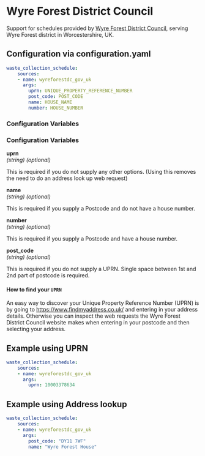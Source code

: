 # Wyre Forest District Council

Support for schedules provided by [Wyre Forest District Council](https://www.wyreforestdc.gov.uk/), serving Wyre Forest district in Worcestershire, UK.

## Configuration via configuration.yaml

```yaml
waste_collection_schedule:
    sources:
    - name: wyreforestdc_gov_uk
      args:
        uprn: UNIQUE_PROPERTY_REFERENCE_NUMBER
        post_code: POST_CODE
        name: HOUSE_NAME
        number: HOUSE_NUMBER
```

### Configuration Variables

### Configuration Variables

**uprn**<br>
*(string) (optional)*

This is required if you do not supply any other options. (Using this removes the need to do an address look up web request)

**name**<br>
*(string) (optional)*

This is required if you supply a Postcode and do not have a house number.

**number**<br>
*(string) (optional)*

This is required if you supply a Postcode and have a house number.

**post_code**<br>
*(string) (optional)*

This is required if you do not supply a UPRN. Single space between 1st and 2nd part of postcode is required.

#### How to find your `UPRN`
An easy way to discover your Unique Property Reference Number (UPRN) is by going to https://www.findmyaddress.co.uk/ and entering in your address details.
Otherwise you can inspect the web requests the Wyre Forest District Council website makes when entering in your postcode and then selecting your address.

## Example using UPRN
```yaml
waste_collection_schedule:
    sources:
    - name: wyreforestdc_gov_uk
      args:
        uprn: 10003378634
```

## Example using Address lookup
```yaml
waste_collection_schedule:
    sources:
    - name: wyreforestdc_gov_uk
      args:
        post_code: "DY11 7WF"
        name: "Wyre Forest House"
```